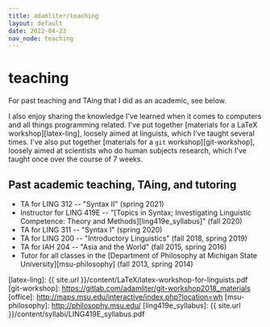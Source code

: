 ```yaml
---
title: adamliter/teaching
layout: default
date: 2022-04-23
nav_node: teaching
---
```


# teaching

For past teaching and TAing that I did as an academic, see below.

I also enjoy sharing the knowledge I've learned when it comes to computers and
all things programming related. I've put together [materials for a LaTeX
workshop][latex-ling], loosely aimed at linguists, which I've taught several
times. I've also put together [materials for a `git` workshop][git-workshop],
loosely aimed at scientists who do human subjects research, which I've taught
once over the course of 7 weeks.

## Past academic teaching, TAing, and tutoring

- TA for LING 312 -- "Syntax II" (spring 2021)
- Instructor for LING 419E -- "[Topics in Syntax; Investigating Linguistic Competence: Theory and Methods][ling419e_syllabus]" (fall 2020)
- TA for LING 311 -- "Syntax I" (spring 2020)
- TA for LING 200 -- "Introductory Linguistics" (fall 2018, spring 2019)
- TA for IAH 204 -- "Asia and the World" (fall 2015, spring 2016)
- Tutor for all classes in the [Department of Philosophy at Michigan State University][msu-philosophy] (fall 2013, spring 2014)


<!-- links -->
[latex-ling]: {{ site.url }}/content/LaTeX/latex-workshop-for-linguists.pdf
[git-workshop]: https://gitlab.com/adamliter/git-workshop2018_materials
[office]: http://maps.msu.edu/interactive/index.php?location=wh
[msu-philosophy]: http://philosophy.msu.edu/
[ling419e_syllabus]: {{ site.url }}/content/syllabi/LING419E_syllabus.pdf
